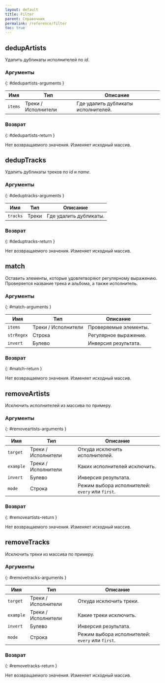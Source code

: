 ```yaml
---
layout: default
title: Filter
parent: Справочник
permalink: /reference/filter
toc: true
---
```


## dedupArtists

Удалить дубликаты исполнителей по _id_.

### Аргументы
{: #dedupartists-arguments }

| Имя | Тип | Описание |
|-----|-----|----------|
| `items` | Треки / Исполнители | Где удалить дубликаты исполнителей. |

### Возврат
{: #dedupartists-return }

Нет возвращаемого значения. Изменяет исходный массив.

## dedupTracks

Удалить дубликаты треков по _id_ и _name_.

### Аргументы
{: #deduptracks-arguments }

| Имя | Тип | Описание |
|-----|-----|----------|
| `tracks` | Треки | Где удалить дубликаты. |

### Возврат
{: #deduptracks-return }

Нет возвращаемого значения. Изменяет исходный массив.

## match

Оставить элементы, которые удовлетворяют регулярному выражению. Проверяется название трека и альбома, а также исполнитель.

### Аргументы
{: #match-arguments }

| Имя | Тип | Описание |
|-----|-----|----------|
| `items` | Треки / Исполнители | Проверяемые элементы. |
| `strRegex` | Строка | Регулярное выражение. |
| `invert` | Булево | Инверсия результата. |

### Возврат
{: #match-return }

Нет возвращаемого значения. Изменяет исходный массив.

## removeArtists

Исключить исполнителей из массива по примеру.

### Аргументы
{: #removeartists-arguments }

| Имя | Тип | Описание |
|-----|-----|----------|
| `target` | Треки / Исполнители | Откуда исключить исполнителей. |
| `example` | Треки / Исполнители | Каких исполнителей исключить. |
| `invert` | Булево | Инверсия результата. |
| `mode` | Строка | Режим выбора исполнителей: `every` или `first`. |

### Возврат
{: #removeartists-return }

Нет возвращаемого значения. Изменяет исходный массив.

## removeTracks

Исключить треки из массива по примеру.

### Аргументы
{: #removetracks-arguments }

| Имя | Тип | Описание |
|-----|-----|----------|
| `target` | Треки / Исполнители | Откуда исключить треки. |
| `example` | Треки / Исполнители | Какие треки исключить. |
| `invert` | Булево | Инверсия результата. |
| `mode` | Строка | Режим выбора исполнителей: `every` или `first`. |

### Возврат
{: #removetracks-return }

Нет возвращаемого значения. Изменяет исходный массив.
